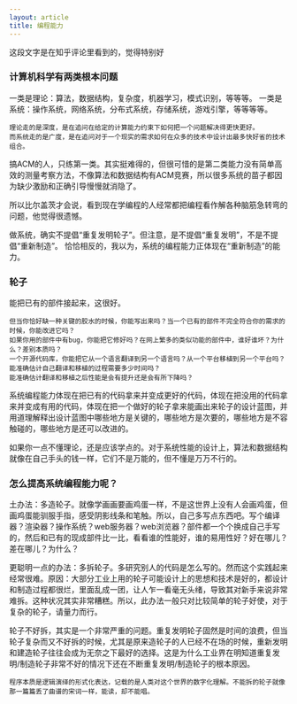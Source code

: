 ```yaml
---
layout: article
title: 编程能力
---
```

这段文字是在知乎评论里看到的，觉得特别好

### 计算机科学有两类根本问题

一类是理论：算法，数据结构，复杂度，机器学习，模式识别，等等等。
一类是系统：操作系统，网络系统，分布式系统，存储系统，游戏引擎，等等等等。

```
理论走的是深度，是在追问在给定的计算能力约束下如何把一个问题解决得更快更好。
而系统走的是广度，是在追问对于一个现实的需求如何在众多的技术中设计出最多快好省的技术组合。
```


搞ACM的人，只练第一类。其实挺难得的，但很可惜的是第二类能力没有简单高效的测量考察方法，不像算法和数据结构有ACM竞赛，所以很多系统的苗子都因为缺少激励和正确引导慢慢就消隐了。


所以比尔盖茨才会说，看到现在学编程的人经常都把编程看作解各种脑筋急转弯的问题，他觉得很遗憾。


做系统，确实不提倡“重复发明轮子”。但注意，是不提倡“重复发明”，不是不提倡“重新制造”。
恰恰相反的，我以为，系统的编程能力正体现在“重新制造”的能力。

### 轮子


能把已有的部件接起来，这很好。

```
但当你恰好缺一种关键的胶水的时候，你能写出来吗？当一个已有的部件不完全符合你的需求的时候，你能改进它吗？
如果你用的部件中有bug，你能把它修好吗？在网上繁多的类似功能的部件中，谁好谁坏？为什么？差别本质吗？
一个开源代码库，你能把它从一个语言翻译到另一个语言吗？从一个平台移植到另一个平台吗？
能准确估计自己翻译和移植的过程需要多少时间吗？
能准确估计翻译和移植之后性能是会有提升还是会有所下降吗？
```


系统编程能力体现在把已有的代码拿来并变成更好的代码，体现在把没用的代码拿来并变成有用的代码，体现在把一个做好的轮子拿来能画出来轮子的设计蓝图，并用道理解释出设计蓝图中哪些地方是关键的，哪些地方是次要的，哪些地方是不容触碰的，哪些地方是还可以改进的。

如果你一点不懂理论，还是应该学点的。对于系统性能的设计上，算法和数据结构就像在自己手头的钱一样，它们不是万能的，但不懂是万万不行的。


### 怎么提高系统编程能力呢？

土办法：多造轮子。就像学画画要画鸡蛋一样，不是这世界上没有人会画鸡蛋，但画鸡蛋能驯服手指，感受阴影线条和笔触。所以，自己多写点东西吧。写个编译器？渲染器？操作系统？web服务器？web浏览器？部件都一个个换成自己手写的，然后和已有的现成部件比一比，看看谁的性能好，谁的易用性好？好在哪儿？差在哪儿？为什么？

更聪明一点的办法：多拆轮子。多研究别人的代码是怎么写的。然而这个实践起来经常很难。原因：大部分工业上用的轮子可能设计上的思想和技术是好的，都设计和制造过程都很烂，里面乱成一团，让人乍一看毫无头绪，导致其对新手来说非常难拆。这种状况其实非常糟糕。所以，此办法一般只对比较简单的轮子好使，对于复杂的轮子，请量力而行。

轮子不好拆，其实是一个非常严重的问题。重复发明轮子固然是时间的浪费，但当轮子复杂而又不好拆的时候，尤其是原来造轮子的人已经不在场的时候，重新发明和建造轮子往往会成为无奈之下最好的选择。这是为什么工业界在明知道重复发明/制造轮子非常不好的情况下还在不断重复发明/制造轮子的根本原因。

```
程序本质是逻辑演绎的形式化表达，记载的是人类对这个世界的数字化理解。不能拆的轮子就像那一篇篇丢了曲谱的宋词一样，能读，却不能唱。
```
